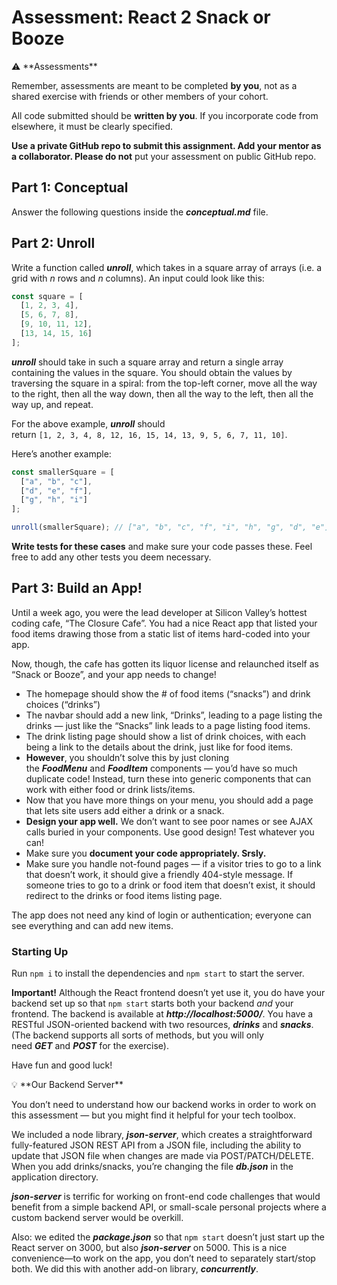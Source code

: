 # **Assessment: React 2 Snack or Booze**


<aside>
⚠ **Assessments**

Remember, assessments are meant to be completed **by you**, not as a shared exercise with friends or other members of your cohort.

All code submitted should be **written by you**. If you incorporate code from elsewhere, it must be clearly specified.

**Use a private GitHub repo to submit this assignment. Add your mentor as a collaborator. Please do not** put your assessment on public GitHub repo.

</aside>

## **Part 1: Conceptual**

Answer the following questions inside the ***conceptual.md*** file.

## **Part 2: Unroll**

Write a function called ***unroll***, which takes in a square array of arrays (i.e. a grid with *n* rows and *n* columns). An input could look like this:

```jsx
const square = [
  [1, 2, 3, 4],
  [5, 6, 7, 8],
  [9, 10, 11, 12],
  [13, 14, 15, 16]
];
```

***unroll*** should take in such a square array and return a single array containing the values in the square. You should obtain the values by traversing the square in a spiral: from the top-left corner, move all the way to the right, then all the way down, then all the way to the left, then all the way up, and repeat.

For the above example, ***unroll*** should return `[1, 2, 3, 4, 8, 12, 16, 15, 14, 13, 9, 5, 6, 7, 11, 10]`.

Here’s another example:

```jsx
const smallerSquare = [
  ["a", "b", "c"],
  ["d", "e", "f"],
  ["g", "h", "i"]
];

unroll(smallerSquare); // ["a", "b", "c", "f", "i", "h", "g", "d", "e"]
```

**Write tests for these cases** and make sure your code passes these. Feel free to add any other tests you deem necessary.

## **Part 3: Build an App!**

Until a week ago, you were the lead developer at Silicon Valley’s hottest coding cafe, “The Closure Cafe”. You had a nice React app that listed your food items drawing those from a static list of items hard-coded into your app.

Now, though, the cafe has gotten its liquor license and relaunched itself as “Snack or Booze”, and your app needs to change!

- The homepage should show the # of food items (“snacks”) and drink choices (“drinks”)
- The navbar should add a new link, “Drinks”, leading to a page listing the drinks — just like the “Snacks” link leads to a page listing food items.
- The drink listing page should show a list of drink choices, with each being a link to the details about the drink, just like for food items.
- **However**, you shouldn’t solve this by just cloning the ***FoodMenu*** and ***FoodItem*** components — you’d have so much duplicate code! Instead, turn these into generic components that can work with either food or drink lists/items.
- Now that you have more things on your menu, you should add a page that lets site users add either a drink or a snack.
- **Design your app well.** We don’t want to see poor names or see AJAX calls buried in your components. Use good design! Test whatever you can!
- Make sure you **document your code appropriately. Srsly.**
- Make sure you handle not-found pages — if a visitor tries to go to a link that doesn’t work, it should give a friendly 404-style message. If someone tries to go to a drink or food item that doesn’t exist, it should redirect to the drinks or food items listing page.

The app does not need any kind of login or authentication; everyone can see everything and can add new items.

### **Starting Up**

Run `npm i` to install the dependencies and `npm start` to start the server.

**Important!** Although the React frontend doesn’t yet use it, you do have your backend set up so that `npm start` starts both your backend *and* your frontend. The backend is available at ***http://localhost:5000/***. You have a RESTful JSON-oriented backend with two resources, ***drinks*** and ***snacks***. (The backend supports all sorts of methods, but you will only need ***GET*** and ***POST*** for the exercise).

Have fun and good luck!

<aside>
💡 **Our Backend Server**

You don’t need to understand how our backend works in order to work on this assessment — but you might find it helpful for your tech toolbox.

We included a node library, ***json-server***, which creates a straightforward fully-featured JSON REST API from a JSON file, including the ability to update that JSON file when changes are made via POST/PATCH/DELETE. When you add drinks/snacks, you’re changing the file ***db.json*** in the application directory.

***json-server*** is terrific for working on front-end code challenges that would benefit from a simple backend API, or small-scale personal projects where a custom backend server would be overkill.

Also: we edited the ***package.json*** so that `npm start` doesn’t just start up the React server on 3000, but also ***json-server*** on 5000. This is a nice convenience—to work on the app, you don’t need to separately start/stop both. We did this with another add-on library, ***concurrently***.

</aside>